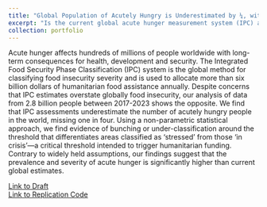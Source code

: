 ```yaml
---
title: "Global Population of Acutely Hungry is Underestimated by ¼, with E. Lentz, H. Michelson, and K. Baylis (Currently under peer review at *Nature Food*)"
excerpt: "Is the current global acute hunger measurement system (IPC) accurate?<br/><img src='../images/bunching_paper.png'>"
collection: portfolio
---
```

Acute hunger affects hundreds of millions of people worldwide with long-term consequences for health, development and security. The Integrated Food Security Phase Classification (IPC) system is the global method for classifying food insecurity severity and is used to allocate more than six billion dollars of humanitarian food assistance annually. Despite concerns that IPC estimates overstate globally food insecurity, our analysis of data from 2.8 billion people between 2017-2023 shows the opposite. We find that IPC assessments underestimate the number of acutely hungry people in the world, missing one in four. Using a non-parametric statistical approach, we find evidence of bunching or under-classification around the threshold that differentiates areas classified as ‘stressed’ from those ‘in crisis’—a critical threshold intended to trigger humanitarian funding. Contrary to widely held assumptions, our findings suggest that the prevalence and severity of acute hunger is significantly higher than current global estimates.

[Link to Draft](https://uofi.box.com/s/v2tylljea7plookmep4im18tm4c77clh)\
[Link to Replication Code](https://github.com/mnmx0101/IPC_Paper)
